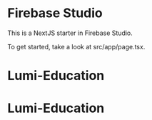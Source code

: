 # Firebase Studio

This is a NextJS starter in Firebase Studio.

To get started, take a look at src/app/page.tsx.
# Lumi-Education
# Lumi-Education
